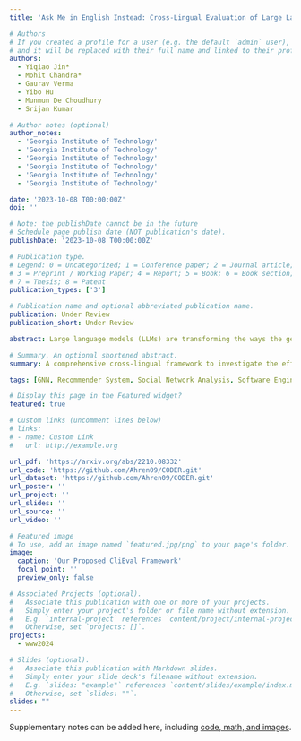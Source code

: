 ```yaml
---
title: 'Ask Me in English Instead: Cross-Lingual Evaluation of Large Language Models for Healthcare Queries'

# Authors
# If you created a profile for a user (e.g. the default `admin` user), write the username (folder name) here
# and it will be replaced with their full name and linked to their profile.
authors:
  - Yiqiao Jin*
  - Mohit Chandra*
  - Gaurav Verma
  - Yibo Hu
  - Munmun De Choudhury
  - Srijan Kumar

# Author notes (optional)
author_notes:
  - 'Georgia Institute of Technology'
  - 'Georgia Institute of Technology'
  - 'Georgia Institute of Technology'
  - 'Georgia Institute of Technology'
  - 'Georgia Institute of Technology'
  - 'Georgia Institute of Technology'

date: '2023-10-08 T00:00:00Z'
doi: ''

# Note: the publishDate cannot be in the future
# Schedule page publish date (NOT publication's date).
publishDate: '2023-10-08 T00:00:00Z'

# Publication type.
# Legend: 0 = Uncategorized; 1 = Conference paper; 2 = Journal article;
# 3 = Preprint / Working Paper; 4 = Report; 5 = Book; 6 = Book section;
# 7 = Thesis; 8 = Patent
publication_types: ['3']

# Publication name and optional abbreviated publication name.
publication: Under Review
publication_short: Under Review

abstract: Large language models (LLMs) are transforming the ways the general public accesses and consumes information. Their influence is particularly pronounced in pivotal sectors like healthcare, where lay individuals are increasingly appropriating LLMs as conversational agents for everyday queries. While LLMs demonstrate impressive language understanding and generation proficiencies, concerns regarding their safety remain paramount in these high-stake domains. Moreover, the development of LLMs is disproportionately focused on English. It remains unclear how these LLMs perform in the context of non-English languages, a gap that is critical for ensuring equity in the real-world use of these systems. This paper provides a framework to investigate the effectiveness of LLMs as multi-lingual dialogue systems for healthcare queries. Our empirically-derived framework "CliEval" focuses on three fundamental principles for evaluating LLM responses to naturalistic human-authored health-related questions, namely, correctness, consistency, and verifiability. Through extensive experiments on four major global languages, including English, Spanish, Chinese, and Hindi, spanning three expert-annotated large health Q&A datasets, and through an amalgamation of algorithmic and human-evaluation strategies, we found a pronounced disparity in LLM responses across these languages, indicating a need for enhanced cross-lingual capabilities. We further propose CliMed, a cross-lingual benchmark for examining the multilingual capabilities of LLMs in the healthcare context. Our findings underscore the pressing need to bolster the cross-lingual capacities of these models and the equitable information accessibility for all.

# Summary. An optional shortened abstract.
summary: A comprehensive cross-lingual framework to investigate the effectiveness of LLMs as multi-lingual dialogue systems for healthcare queries.

tags: [GNN, Recommender System, Social Network Analysis, Software Engineering]

# Display this page in the Featured widget?
featured: true

# Custom links (uncomment lines below)
# links:
# - name: Custom Link
#   url: http://example.org

url_pdf: 'https://arxiv.org/abs/2210.08332'
url_code: 'https://github.com/Ahren09/CODER.git'
url_dataset: 'https://github.com/Ahren09/CODER.git'
url_poster: ''
url_project: ''
url_slides: ''
url_source: ''
url_video: ''

# Featured image
# To use, add an image named `featured.jpg/png` to your page's folder.
image:
  caption: 'Our Proposed CliEval Framework'
  focal_point: ''
  preview_only: false

# Associated Projects (optional).
#   Associate this publication with one or more of your projects.
#   Simply enter your project's folder or file name without extension.
#   E.g. `internal-project` references `content/project/internal-project/index.md`.
#   Otherwise, set `projects: []`.
projects:
  - www2024

# Slides (optional).
#   Associate this publication with Markdown slides.
#   Simply enter your slide deck's filename without extension.
#   E.g. `slides: "example"` references `content/slides/example/index.md`.
#   Otherwise, set `slides: ""`.
slides: ""
---
```


<!-- {{% callout note %}}
Click the _Cite_ button above to demo the feature to enable visitors to import publication metadata into their reference management software.
{{% /callout %}}

{{% callout note %}}
Create your slides in Markdown - click the _Slides_ button to check out the example.
{{% /callout %}} -->

Supplementary notes can be added here, including [code, math, and images](https://wowchemy.com/docs/writing-markdown-latex/).
